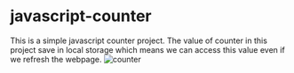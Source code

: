 # javascript-counter
This is a simple javascript counter project.
The value of counter in this project save in local storage which means we can access this value even if we refresh the webpage.
![counter](https://user-images.githubusercontent.com/77573694/188104741-c2ae5213-b799-4b40-9bcc-44e8d2ecfd0f.JPG)
